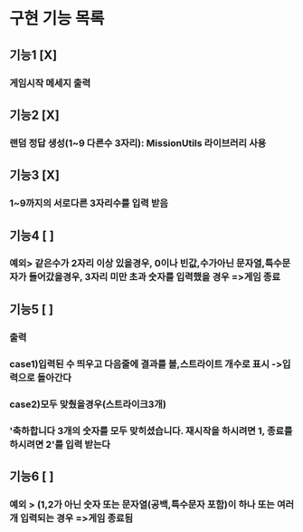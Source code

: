 # 구현 기능 목록

## 기능1 [X]

### 게임시작 메세지 출력

## 기능2 [X]

### 랜덤 정답 생성(1~9 다른수 3자리): MissionUtils 라이브러리 사용

## 기능3 [X]

### 1~9까지의 서로다른 3자리수를 입력 받음

## 기능4 [ ]

### 예외> 같은수가 2자리 이상 있을경우, 0이나 빈값,수가아닌 문자열,특수문자가 들어갔을경우, 3자리 미만 초과 숫자를 입력했을 경우 =>게임 종료

## 기능5 [ ]

### 출력

### case1)입력된 수 띄우고 다음줄에 결과를 볼,스트라이트 개수로 표시 ->입력으로 돌아간다

### case2)모두 맞췄을경우(스트라이크3개)

### '축하합니다 3개의 숫자를 모두 맞히셨습니다. 재시작을 하시려면 1, 종료를 하시려면 2'를 입력 받는다

## 기능6 [ ]

### 예외 > (1,2가 아닌 숫자 또는 문자열(공백,특수문자 포함)이 하나 또는 여러개 입력되는 경우 =>게임 종료됨
